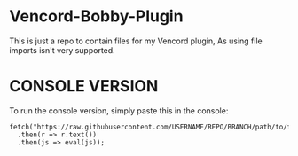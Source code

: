 # Vencord-Bobby-Plugin

This is just a repo to contain files for my Vencord plugin, As using file imports isn't very supported.

# CONSOLE VERSION

To run the console version, simply paste this in the console:

```
fetch("https://raw.githubusercontent.com/USERNAME/REPO/BRANCH/path/to/file.js")
  .then(r => r.text())
  .then(js => eval(js));
```
